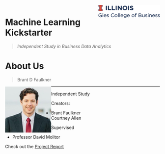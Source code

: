 
<img src="img/gies.png" align="right" width="200"/>

# Machine Learning Kickstarter
> _Independent Study in Business Data Analytics_


# About Us
> Brant D Faulkner
<p>
<img src="img/brant.jpeg" align="left" width="150"/>
</p>

---
Independent Study

Creators:
* Brant Faulkner
* Courtney Allen

Supervised
* Professor David Molitor

Check out the [Project Report](https://brantdfaulkner.github.io/Machine_Learning_Kickstarter/)
